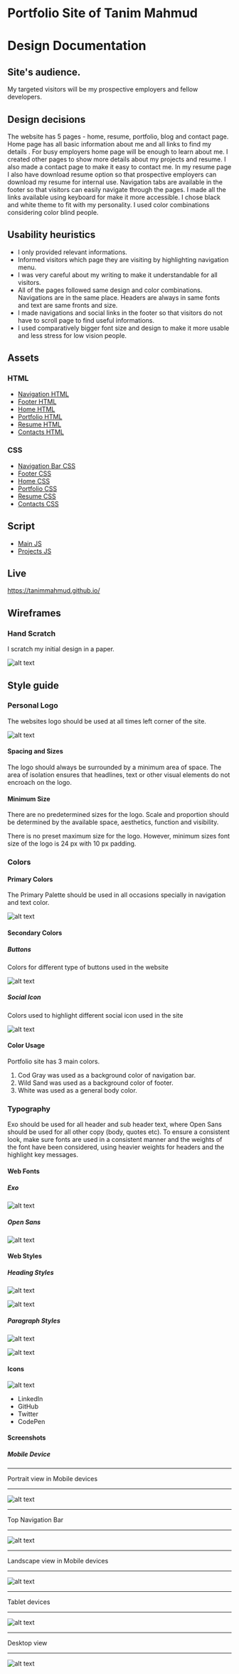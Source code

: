 # Portfolio Site of Tanim Mahmud

# Design Documentation

## Site's audience.

  My targeted visitors will be my prospective employers and fellow developers.

## Design decisions

  The website has 5 pages - home, resume, portfolio, blog and contact page. Home page has all basic information about me and all links to find my details . For busy employers home page will be enough to learn about me. I created other pages to show more details about my projects and resume. I also made a contact page to make it easy to contact me. In my resume page I also have download resume option so that prospective employers can download my resume for internal use.
  Navigation tabs are available in the footer so that visitors can easily navigate through the pages. I made all the links available using keyboard for make it more accessible. I chose black and white theme to fit with my personality. I used color combinations considering color blind people.  

## Usability heuristics

  * I only provided relevant informations.
  * Informed visitors which page they are visiting by highlighting navigation menu.
  * I was very careful about my writing to make it understandable for all visitors.
  * All of the pages followed same design and color combinations. Navigations are in the same place. Headers are always in same fonts and text are same fronts and size.
  * I made navigations and social links in the footer so that visitors do not have to scroll page to find useful informations.
  * I used comparatively bigger font size and design to make it more usable and less stress for low vision people.

## Assets

### HTML
- [Navigation HTML](_includes/nav.html)
- [Footer HTML](_includes/footer.html)
- [Home HTML](_includes/intro.html)
- [Portfolio HTML](/portfolio/index.html)
- [Resume HTML](_includes/resume.html)
- [Contacts HTML](_includes/contact-form.html)

### CSS
- [Navigation Bar CSS](/css/navigation.css)
- [Footer CSS](/css/footer.css)
- [Home CSS](/css/home.css)
- [Portfolio CSS](/css/portfolio.css)
- [Resume CSS](/css/resume.css)
- [Contacts CSS](/css/contacts.css)

## Script
- [Main JS](/script/main.js)
- [Projects JS](/script/projects.js)

## Live

https://tanimmahmud.github.io/


## Wireframes

### Hand Scratch

  I scratch my initial design in a paper.

  ![alt text](/images/markdown_images/wireframe.jpg "hand scratch image")  

## Style guide

### Personal Logo

The websites logo should be used at all times left corner of the site.

![alt text](/images/markdown_images/logo.jpg "website logo")

#### Spacing and Sizes

The logo should always be surrounded by a minimum area of space. The area of isolation ensures that headlines, text or other visual elements do not encroach on the logo.

#### Minimum Size
There are no predetermined sizes for the  logo. Scale and proportion should be determined by the available space, aesthetics, function and visibility.

There is no preset maximum size for the  logo. However, minimum sizes font size of the logo is 24 px with 10 px padding.

### Colors

#### Primary Colors

The Primary Palette should be used in all occasions specially in navigation and text color.

![alt text](/images/markdown_images/primary_color.jpg "Primary colors")

#### Secondary Colors

##### Buttons

Colors for different type of buttons used in the website

![alt text](/images/markdown_images/buttons.jpg "button colors")

##### Social Icon

Colors used to highlight different social icon used in the site

![alt text](/images/markdown_images/social_colors.jpg "social icon colors")

#### Color Usage

 Portfolio site has 3 main colors.

1. Cod Gray was used as a background color of navigation bar.
2. Wild Sand was used as a background color of footer.
3. White was used as a general body color.

### Typography

Exo should be used for all header and sub header text, where Open Sans should be used for all other copy (body, quotes etc). To ensure a consistent look, make sure fonts are used in a consistent manner and the weights of the font have been considered, using heavier weights for headers and the highlight key messages.

#### Web Fonts

##### Exo

![alt text](/images/markdown_images/exo.jpg "exo font")

##### Open Sans

![alt text](/images/markdown_images/open_sans.jpg "open sans font")

#### Web Styles

##### Heading Styles

![alt text](/images/markdown_images/home_page_heading.jpg "home page heading")

![alt text](/images/markdown_images/resume_page_heading.jpg "resume page heading")

##### Paragraph Styles

![alt text](/images/markdown_images/home_page_paragraph.jpg "home page paragraph")

![alt text](/images/markdown_images/resume_page_paragraph.jpg "resume page paragraph")

#### Icons

![alt text](/images/markdown_images/social_icon_footer.jpg "resume page paragraph")

- LinkedIn
- GitHub
- Twitter
- CodePen

#### Screenshots

##### Mobile Device

___

Portrait view in Mobile devices
___

![alt text](/images/markdown_images/iphone_se.jpg "resume page paragraph")

___

Top Navigation Bar
___

![alt text](/images/markdown_images/breadcrum_dropdown.jpg "resume page paragraph")

___

Landscape view in Mobile devices
___

![alt text](/images/markdown_images/iphone_landscape.jpg "resume page paragraph")

___

Tablet devices  
___

![alt text](/images/markdown_images/ipad.jpg "resume page paragraph")

___

Desktop view
___

![alt text](/images/markdown_images/dextop.jpg "resume page paragraph")
